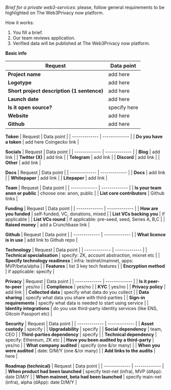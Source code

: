 *Brief for a private web3-services*: please, follow general requirements to be highlighted on The Web3Privacy now platform.

How it works:
1. You fill a brief.
2. Our team reviews application.
3. Verified data will be published at The Web3Privacy now platform.

**Basic info**

| Request  | Data point | 
| ------------- | ------------- |
| **Project name**  | add here |
| **Logotype**  | add here |
| **Short project description (1 sentence)** | add here |
| **Launch date** | add here |
| **Is it open source?** | specify here |
| **Website**  | add here |
| **Github**  | add here |

**Token**
| Request  | Data point | 
| ------------- | ------------- |
| **Do you have a token** | add here Coingecko link |

**Socials**
| Request  | Data point | 
| ------------- | ------------- |
| **Blog** | add link |
| **Twitter (X)** | add link |
| **Telegram** | add link |
| **Discord** | add link |
| **Other** | add link |

**Docs**
| Request  | Data point | 
| ------------- | ------------- |
| **Docs** | add link |
| **Whitepaper** | add link |
| **Litepaper** | add link |

**Team**
| Request  | Data point | 
| ------------- | ------------- |
| **Is your team anon or public**  | choose one: anon, public | 
| **List core contributors** | Github links | 

**Funding**
| Request  | Data point | 
| ------------- | ------------- |
| **How are you funded**  | self-funded, VC, donations, mixed | 
| **List VCs backing you**  | if applicable |
| **List VCs round**  | if applicable: pre-seed, seed, Series A, B,C | 
| **Raised money** | add a Crunchbase link | 

**Github**
| Request  | Data point | 
| ------------- | ------------- |
| **What licence is in use**  | add link to Github repo | 

**Technology**
| Request  | Data point | 
| ------------- | ------------- |
| **Technical specialisation**  | specify: ZK, account abstraction, mixnet etc | 
| **Specify technology readiness**  | infra: testnet/mainnet, apps: MVP/beta/alpha | 
| **Features**  | list 3 key tech features | 
| **Encryption method**  | if applicable: specify | 

**Privacy**
| Request  | Data point | 
| ------------- | ------------- |
| **Is it peer-to-peer**  | yes/no | 
| **Complience**  | yes/no |
| **KYC**  | yes/no |
| **Privacy policy** | add link |
| **Collected data**  | specify what data do you collect |
| **Data sharing** | specify what data you share with third-parties |
| **Sign-in requirements** | specify what data is needed to start using service |
| **Identity integrations** | do you use third-party identity services (like ENS, Gitcoin Passport etc) |

**Security**
| Request  | Data point | 
| ------------- | ------------- |
| **Asset custody** | specify | 
| **Upgradability**  | specify |
| **Social dependency**  | team, CEO |
| **Third-parties dependency** | specify |
| **Technical dependency** | specify: Ethereum, ZK etc |
| **Have you been audited by a third-party** | yes/no |
| **What company audited** | specify (one &/or many) |
| **When you were audited** | date: D/M/Y (one &/or many) |
| **Add links to the audits** | here |

**Roadmap (technical)**
| Request  | Data point | 
| ------------- | ------------- |
| **When product had been launched** | specify test-net (infra), MVP (dApp): date D/M/Y | 
| **When mainnet, beta had been launched**  | specify main-net (infra), alpha (dApp): date D/M/Y |
